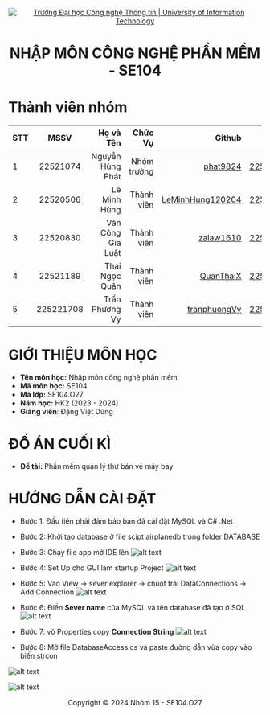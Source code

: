 <!-- Banner -->
<p align="center">
  <a href="https://www.uit.edu.vn/" title="Trường Đại học Công nghệ Thông tin" style="border: none;">
    <img src="https://i.imgur.com/WmMnSRt.png" alt="Trường Đại học Công nghệ Thông tin | University of Information Technology">
  </a>
</p>

<h1 align="center"><b>NHẬP MÔN CÔNG NGHỆ PHẦN MỀM - SE104 </b></h1>

# Thành viên nhóm
| STT    | MSSV          | Họ và Tên              |Chức Vụ    | Github                                                  | Email                   |
| ------ |:-------------:| ----------------------:|----------:|--------------------------------------------------------:|-------------------------:
| 1      | 22521074      | Nguyễn Hùng Phát         |Nhóm trưởng|[phat9824](https://github.com/phat9824)  |22521074@gm.uit.edu.vn   |
| 2      | 22520506      | Lê Minh Hùng        |Thành viên |[LeMinhHung120204](https://github.com/LeMinhHung120204)            |22520506@gm.uit.edu.vn   |
| 3      | 22520830      | Văn Công Gia Luật        |Thành viên |[zalaw1610](https://github.com/zalaw1610)|22520830@gm.uit.edu.vn   |
| 4      | 22521189      | Thái Ngọc Quân            |Thành viên |[QuanThaiX](https://github.com/QuanThaiX)                    |22521189@gm.uit.edu.vn   |
| 5      | 225221708     | Trần Phương Vy       |Thành viên |[tranphuongVy](https://github.com/tranphuongVy)    |22521708@gm.uit.edu.vn   |

# GIỚI THIỆU MÔN HỌC
* **Tên môn học:** Nhập môn công nghệ phần mềm
* **Mã môn học:** SE104
* **Mã lớp:** SE104.O27
* **Năm học:** HK2 (2023 - 2024)
* **Giảng viên**: Đặng Việt Dũng

# ĐỒ ÁN CUỐI KÌ
* **Đề tài:** Phần mềm quản lý thư bán vé máy bay

# HƯỚNG DẪN CÀI ĐẶT
* Bước 1: Đầu tiên phải đảm bảo bạn đã cài đặt MySQL và C# .Net
* Bước 2: Khởi tạo database ở file scipt airplanedb trong folder DATABASE
* Bước 3: Chạy file app mở IDE lên
![alt text](img/image.png)
* Bước 4: Set Up cho GUI làm startup Project
![alt text](img/image-1.png)
* Bước 5: Vào View -> sever explorer ->  chuột trái DataConnections -> Add Connection
![alt text](img/image-2.png)

* Bước 6: Điền **Sever name** của MySQL và tên database đã tạo ở SQL
![alt text](img/image-3.png)

* Bước 7: vô Properties copy **Connection String**
![alt text](img/image-4.png)

* Bước 8: Mở file DatabaseAccess.cs và paste đường dẫn vừa copy vào biến strcon

![alt text](img/image-5.png)

![alt text](img/image-6.png)

<!-- Footer -->
<p align='center'>Copyright © 2024 Nhóm 15 - SE104.O27</p>


